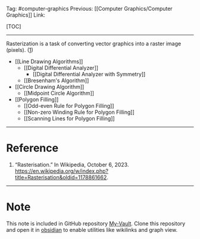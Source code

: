 Tag: #computer-graphics 
Previous: [[Computer Graphics/Computer Graphics]]
Link: 

[TOC]

---

Rasterization is a task of converting vector graphics into a raster image (pixels). (<u>1</u>)

- [[Line Drawing Algorithms]]
	- [[Digital Differential Analyzer]]
		- [[Digital Differential Analyzer with Symmetry]]
	- [[Bresenham's Algorithm]]
- [[Circle Drawing Algorithm]]
	- [[Midpoint Circle Algorithm]]
- [[Polygon Filling]]
	- [[Odd-even Rule for Polygon Filling]]
	- [[Non-zero Winding Rule for Polygon Filling]]
	- [[Scanning Lines for Polygon Filling]]

---

# Reference

1. “Rasterisation.” In Wikipedia, October 6, 2023. https://en.wikipedia.org/w/index.php?title=Rasterisation&oldid=1178861662.

---

# Note

This note is included in GitHub repository [My-Vault](https://github.com/LittleD3092/My-Vault.git). Clone this repository and open it in [obsidian](https://obsidian.md/) to enable utilities like wikilinks and graph view.